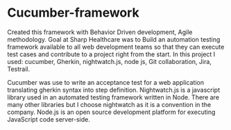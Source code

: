 # Cucumber-framework
Created this framework with Behavior Driven development, Agile methodology.
Goal at  Sharp Healthcare was to Build an automation testing  framework available to all web development teams so that they can execute test cases and contribute to a project right from the start. 
In this project I used:
 cucumber, 
 Gherkin,
 nightwatch.js, 
 node js,
 Git collaboration,
 Jira,
 Testrail.

Cucumber was use to write an acceptance test for a web application translating gherkin syntax into step definition.
Nightwatch.js is a javascript library used in an automated testing framework written in Node. There are many other libraries but I choose nightwatch as it is a convention in the company.
Node.js is an open source development platform for executing JavaScript code server-side.
